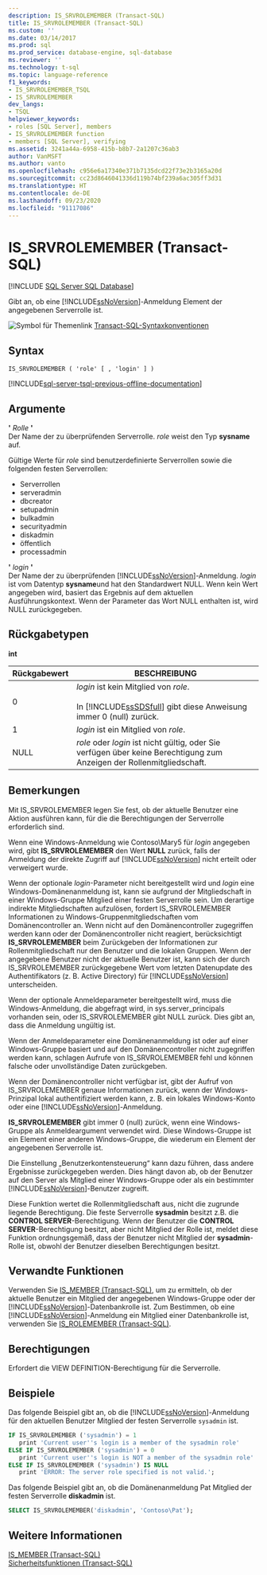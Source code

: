 ```yaml
---
description: IS_SRVROLEMEMBER (Transact-SQL)
title: IS_SRVROLEMEMBER (Transact-SQL)
ms.custom: ''
ms.date: 03/14/2017
ms.prod: sql
ms.prod_service: database-engine, sql-database
ms.reviewer: ''
ms.technology: t-sql
ms.topic: language-reference
f1_keywords:
- IS_SRVROLEMEMBER_TSQL
- IS_SRVROLEMEMBER
dev_langs:
- TSQL
helpviewer_keywords:
- roles [SQL Server], members
- IS_SRVROLEMEMBER function
- members [SQL Server], verifying
ms.assetid: 3241a44a-6958-415b-b8b7-2a1207c36ab3
author: VanMSFT
ms.author: vanto
ms.openlocfilehash: c956e6a17340e371b7135dcd22f73e2b3165a20d
ms.sourcegitcommit: cc23d8646041336d119b74bf239a6ac305ff3d31
ms.translationtype: HT
ms.contentlocale: de-DE
ms.lasthandoff: 09/23/2020
ms.locfileid: "91117086"
---
```

# <a name="is_srvrolemember-transact-sql"></a>IS_SRVROLEMEMBER (Transact-SQL)

[!INCLUDE [SQL Server SQL Database](../../includes/applies-to-version/sql-asdb.md)]

  Gibt an, ob eine [!INCLUDE[ssNoVersion](../../includes/ssnoversion-md.md)]-Anmeldung Element der angegebenen Serverrolle ist.  
  
 ![Symbol für Themenlink](../../database-engine/configure-windows/media/topic-link.gif "Symbol für Themenlink") [Transact-SQL-Syntaxkonventionen](../../t-sql/language-elements/transact-sql-syntax-conventions-transact-sql.md)  
  
## <a name="syntax"></a>Syntax  
  
```syntaxsql
IS_SRVROLEMEMBER ( 'role' [ , 'login' ] )  
```  
  
[!INCLUDE[sql-server-tsql-previous-offline-documentation](../../includes/sql-server-tsql-previous-offline-documentation.md)]

## <a name="arguments"></a>Argumente
 **'** *Rolle* **'**  
 Der Name der zu überprüfenden Serverrolle. *role* weist den Typ **sysname** auf.  
  
 Gültige Werte für *role* sind benutzerdefinierte Serverrollen sowie die folgenden festen Serverrollen:  

- Serverrollen
- serveradmin
- dbcreator
- setupadmin  
- bulkadmin
- securityadmin  
- diskadmin
- öffentlich  
- processadmin
  
 **'** *login* **'**  
 Der Name der zu überprüfenden [!INCLUDE[ssNoVersion](../../includes/ssnoversion-md.md)]-Anmeldung. *login* ist vom Datentyp **sysname**und hat den Standardwert NULL. Wenn kein Wert angegeben wird, basiert das Ergebnis auf dem aktuellen Ausführungskontext. Wenn der Parameter das Wort NULL enthalten ist, wird NULL zurückgegeben.  
  
## <a name="return-types"></a>Rückgabetypen  
 **int**  
  
|Rückgabewert|BESCHREIBUNG|  
|------------------|-----------------|  
|0|*login* ist kein Mitglied von *role*.<br /><br /> In [!INCLUDE[ssSDSfull](../../includes/sssdsfull-md.md)] gibt diese Anweisung immer 0 (null) zurück.|  
|1|*login* ist ein Mitglied von *role*.|  
|NULL|*role* oder *login* ist nicht gültig, oder Sie verfügen über keine Berechtigung zum Anzeigen der Rollenmitgliedschaft.|  
  
## <a name="remarks"></a>Bemerkungen  
 Mit IS_SRVROLEMEMBER legen Sie fest, ob der aktuelle Benutzer eine Aktion ausführen kann, für die die Berechtigungen der Serverrolle erforderlich sind.  
  
 Wenn eine Windows-Anmeldung wie Contoso\Mary5 für *login* angegeben wird, gibt **IS_SRVROLEMEMBER** den Wert **NULL** zurück, falls der Anmeldung der direkte Zugriff auf [!INCLUDE[ssNoVersion](../../includes/ssnoversion-md.md)] nicht erteilt oder verweigert wurde.  
  
 Wenn der optionale *login*-Parameter nicht bereitgestellt wird und *login* eine Windows-Domänenanmeldung ist, kann sie aufgrund der Mitgliedschaft in einer Windows-Gruppe Mitglied einer festen Serverrolle sein. Um derartige indirekte Mitgliedschaften aufzulösen, fordert IS_SRVROLEMEMBER Informationen zu Windows-Gruppenmitgliedschaften vom Domänencontroller an. Wenn nicht auf den Domänencontroller zugegriffen werden kann oder der Domänencontroller nicht reagiert, berücksichtigt **IS_SRVROLEMEMBER** beim Zurückgeben der Informationen zur Rollenmitgliedschaft nur den Benutzer und die lokalen Gruppen. Wenn der angegebene Benutzer nicht der aktuelle Benutzer ist, kann sich der durch IS_SRVROLEMEMBER zurückgegebene Wert vom letzten Datenupdate des Authentifikators (z. B. Active Directory) für [!INCLUDE[ssNoVersion](../../includes/ssnoversion-md.md)] unterscheiden.  
  
 Wenn der optionale Anmeldeparameter bereitgestellt wird, muss die Windows-Anmeldung, die abgefragt wird, in sys.server_principals vorhanden sein, oder IS_SRVROLEMEMBER gibt NULL zurück. Dies gibt an, dass die Anmeldung ungültig ist.  
  
 Wenn der Anmeldeparameter eine Domänenanmeldung ist oder auf einer Windows-Gruppe basiert und auf den Domänencontroller nicht zugegriffen werden kann, schlagen Aufrufe von IS_SRVROLEMEMBER fehl und können falsche oder unvollständige Daten zurückgeben.  
  
 Wenn der Domänencontroller nicht verfügbar ist, gibt der Aufruf von IS_SRVROLEMEMBER genaue Informationen zurück, wenn der Windows-Prinzipal lokal authentifiziert werden kann, z. B. ein lokales Windows-Konto oder eine [!INCLUDE[ssNoVersion](../../includes/ssnoversion-md.md)]-Anmeldung.  
  
 **IS_SRVROLEMEMBER** gibt immer 0 (null) zurück, wenn eine Windows-Gruppe als Anmeldeargument verwendet wird. Diese Windows-Gruppe ist ein Element einer anderen Windows-Gruppe, die wiederum ein Element der angegebenen Serverrolle ist.  
  
 Die Einstellung „Benutzerkontensteuerung“ kann dazu führen, dass andere Ergebnisse zurückgegeben werden. Dies hängt davon ab, ob der Benutzer auf den Server als Mitglied einer Windows-Gruppe oder als ein bestimmter [!INCLUDE[ssNoVersion](../../includes/ssnoversion-md.md)]-Benutzer zugreift.  
  
 Diese Funktion wertet die Rollenmitgliedschaft aus, nicht die zugrunde liegende Berechtigung. Die feste Serverrolle **sysadmin** besitzt z.B. die **CONTROL SERVER**-Berechtigung. Wenn der Benutzer die **CONTROL SERVER**-Berechtigung besitzt, aber nicht Mitglied der Rolle ist, meldet diese Funktion ordnungsgemäß, dass der Benutzer nicht Mitglied der **sysadmin**-Rolle ist, obwohl der Benutzer dieselben Berechtigungen besitzt.  
  
## <a name="related-functions"></a>Verwandte Funktionen  
 Verwenden Sie [IS_MEMBER &#40;Transact-SQL&#41;](../../t-sql/functions/is-member-transact-sql.md), um zu ermitteln, ob der aktuelle Benutzer ein Mitglied der angegebenen Windows-Gruppe oder der [!INCLUDE[ssNoVersion](../../includes/ssnoversion-md.md)]-Datenbankrolle ist. Zum Bestimmen, ob eine [!INCLUDE[ssNoVersion](../../includes/ssnoversion-md.md)]-Anmeldung ein Mitglied einer Datenbankrolle ist, verwenden Sie [IS_ROLEMEMBER &#40;Transact-SQL&#41;](../../t-sql/functions/is-rolemember-transact-sql.md).  
  
## <a name="permissions"></a>Berechtigungen  
 Erfordert die VIEW DEFINITION-Berechtigung für die Serverrolle.  
  
## <a name="examples"></a>Beispiele  
 Das folgende Beispiel gibt an, ob die [!INCLUDE[ssNoVersion](../../includes/ssnoversion-md.md)]-Anmeldung für den aktuellen Benutzer Mitglied der festen Serverrolle `sysadmin` ist.  
  
```sql  
IF IS_SRVROLEMEMBER ('sysadmin') = 1  
   print 'Current user''s login is a member of the sysadmin role'  
ELSE IF IS_SRVROLEMEMBER ('sysadmin') = 0  
   print 'Current user''s login is NOT a member of the sysadmin role'  
ELSE IF IS_SRVROLEMEMBER ('sysadmin') IS NULL  
   print 'ERROR: The server role specified is not valid.';  
```  
  
 Das folgende Beispiel gibt an, ob die Domänenanmeldung Pat Mitglied der festen Serverrolle **diskadmin** ist.  
  
```sql  
SELECT IS_SRVROLEMEMBER('diskadmin', 'Contoso\Pat');  
```  
  
## <a name="see-also"></a>Weitere Informationen  
 [IS_MEMBER &#40;Transact-SQL&#41;](../../t-sql/functions/is-member-transact-sql.md)   
 [Sicherheitsfunktionen &#40;Transact-SQL&#41;](../../t-sql/functions/security-functions-transact-sql.md)  
  
  
